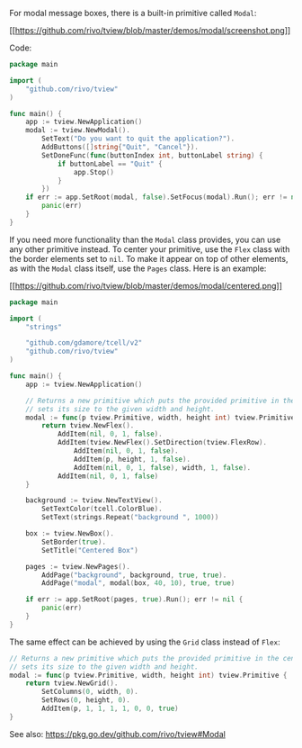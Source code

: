 For modal message boxes, there is a built-in primitive called `Modal`:

[[https://github.com/rivo/tview/blob/master/demos/modal/screenshot.png]]

Code:

```go
package main

import (
	"github.com/rivo/tview"
)

func main() {
	app := tview.NewApplication()
	modal := tview.NewModal().
		SetText("Do you want to quit the application?").
		AddButtons([]string{"Quit", "Cancel"}).
		SetDoneFunc(func(buttonIndex int, buttonLabel string) {
			if buttonLabel == "Quit" {
				app.Stop()
			}
		})
	if err := app.SetRoot(modal, false).SetFocus(modal).Run(); err != nil {
		panic(err)
	}
}
```

If you need more functionality than the `Modal` class provides, you can use any other primitive instead. To center your primitive, use the `Flex` class with the border elements set to `nil`. To make it appear on top of other elements, as with the `Modal` class itself, use the `Pages` class. Here is an example:

[[https://github.com/rivo/tview/blob/master/demos/modal/centered.png]]

```go
package main

import (
	"strings"

	"github.com/gdamore/tcell/v2"
	"github.com/rivo/tview"
)

func main() {
	app := tview.NewApplication()

	// Returns a new primitive which puts the provided primitive in the center and
	// sets its size to the given width and height.
	modal := func(p tview.Primitive, width, height int) tview.Primitive {
		return tview.NewFlex().
			AddItem(nil, 0, 1, false).
			AddItem(tview.NewFlex().SetDirection(tview.FlexRow).
				AddItem(nil, 0, 1, false).
				AddItem(p, height, 1, false).
				AddItem(nil, 0, 1, false), width, 1, false).
			AddItem(nil, 0, 1, false)
	}

	background := tview.NewTextView().
		SetTextColor(tcell.ColorBlue).
		SetText(strings.Repeat("background ", 1000))

	box := tview.NewBox().
		SetBorder(true).
		SetTitle("Centered Box")

	pages := tview.NewPages().
		AddPage("background", background, true, true).
		AddPage("modal", modal(box, 40, 10), true, true)

	if err := app.SetRoot(pages, true).Run(); err != nil {
		panic(err)
	}
}
```

The same effect can be achieved by using the `Grid` class instead of `Flex`:

```go
// Returns a new primitive which puts the provided primitive in the center and
// sets its size to the given width and height.
modal := func(p tview.Primitive, width, height int) tview.Primitive {
	return tview.NewGrid().
		SetColumns(0, width, 0).
		SetRows(0, height, 0).
		AddItem(p, 1, 1, 1, 1, 0, 0, true)
}
```

See also: https://pkg.go.dev/github.com/rivo/tview#Modal